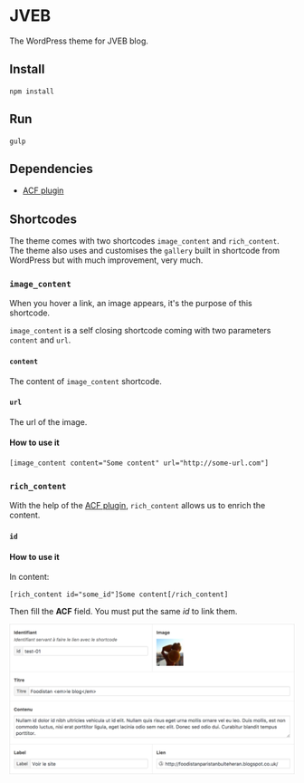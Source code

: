 # JVEB

The WordPress theme for JVEB blog.

## Install

```
npm install
```

## Run

```
gulp
```

## Dependencies

- [ACF plugin](https://www.advancedcustomfields.com/)

## Shortcodes

The theme comes with two shortcodes `image_content` and `rich_content`. The theme also uses and customises the `gallery` built in shortcode from WordPress but with much improvement, very much.

### `image_content`

When you hover a link, an image appears, it's the purpose of this shortcode.

`image_content` is a self closing shortcode coming with two parameters `content` and `url`.

#### `content`

The content of `image_content` shortcode.

#### `url`

The url of the image.

#### How to use it

```
[image_content content="Some content" url="http://some-url.com"]
```

### `rich_content`

With the help of the [ACF plugin](https://www.advancedcustomfields.com/), `rich_content` allows us to enrich the content.

#### `id`

#### How to use it

In content:

```
[rich_content id="some_id"]Some content[/rich_content]
```

Then fill the __ACF__ field. You must put the same _id_ to link them.

![Rich content](/img/png/rich-content.png)
